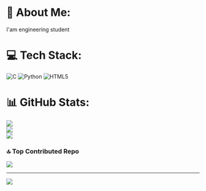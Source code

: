 # 💫 About Me:
I'am engineering student


# 💻 Tech Stack:
![C](https://img.shields.io/badge/c-%2300599C.svg?style=flat-square&logo=c&logoColor=white) ![Python](https://img.shields.io/badge/python-3670A0?style=flat-square&logo=python&logoColor=ffdd54) ![HTML5](https://img.shields.io/badge/html5-%23E34F26.svg?style=flat-square&logo=html5&logoColor=white)
# 📊 GitHub Stats:
![](https://github-readme-stats.vercel.app/api?username=kushalbg1235454&theme=dark&hide_border=false&include_all_commits=true&count_private=true)<br/>
![](https://github-readme-streak-stats.herokuapp.com/?user=kushalbg1235454&theme=dark&hide_border=false)<br/>
![](https://github-readme-stats.vercel.app/api/top-langs/?username=kushalbg1235454&theme=dark&hide_border=false&include_all_commits=true&count_private=true&layout=compact)

### 🔝 Top Contributed Repo
![](https://github-contributor-stats.vercel.app/api?username=kushalbg1235454&limit=5&theme=dark&combine_all_yearly_contributions=true)

---
[![](https://visitcount.itsvg.in/api?id=kushalbg1235454&icon=0&color=0)](https://visitcount.itsvg.in)

<!-- Proudly created with GPRM ( https://gprm.itsvg.in ) -->
